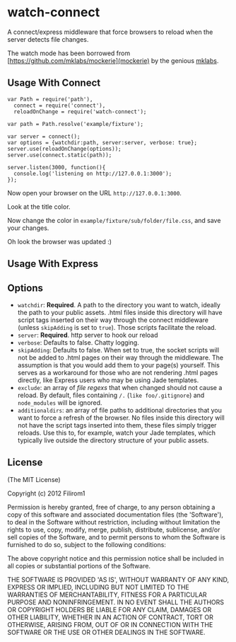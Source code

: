 # watch-connect

A connect/express middleware that force browsers to reload when the server detects file changes.

The watch mode has been borrowed from [https://github.com/mklabs/mockerie](mockerie) by the genious [mklabs](https://github.com/mklabs).

## Usage With Connect

    var Path = require('path'),
      connect = require('connect'),
      reloadOnChange = require('watch-connect');

    var path = Path.resolve('example/fixture');

    var server = connect();
    var options = {watchdir:path, server:server, verbose: true};
    server.use(reloadOnChange(options));
    server.use(connect.static(path));

    server.listen(3000, function(){
      console.log('listening on http://127.0.0.1:3000');
    });

Now open your browser on the URL `http://127.0.0.1:3000`.

Look at the title color.

Now change the color in `example/fixture/sub/folder/file.css`, and save your changes.

Oh look the browser was updated :)

## Usage With Express


## Options

 * `watchdir`: __Required__.  A path to the directory you want to watch, ideally the path to your public assets.  .html files inside this directory will have script tags inserted on their way through the connect middleware (unless `skipAdding` is set to `true`).  Those scripts facilitate the reload.
 * `server`: __Required__.  http server to hook our reload
 * `verbose`: Defaults to false.  Chatty logging.
 * `skipAdding`: Defaults to false.  When set to true, the socket scripts will not be added to .html pages on their way through the middleware.  The assumption is that you would add them to your page(s) yourself.  This serves as a workaround for those who are not rendering .html pages directly, like Express users who may be using Jade templates.
 * `exclude`: an array of _file regexs_ that when changed should not cause a reload.  By default, files containing `/.` (`like foo/.gitignore`) and `node_modules` will be ignored.
 * `additionaldirs`: an array of file paths to additional directories that you want to force a refresh of the browser.  No files inside this directory will not have the script tags inserted into them, these files simply trigger reloads.  Use this to, for example, watch your Jade templates, which typically live outside the directory structure of your public assets.

## License

(The MIT License)

Copyright (c) 2012 Filirom1

Permission is hereby granted, free of charge, to any person obtaining
a copy of this software and associated documentation files (the
'Software'), to deal in the Software without restriction, including
without limitation the rights to use, copy, modify, merge, publish,
distribute, sublicense, and/or sell copies of the Software, and to
permit persons to whom the Software is furnished to do so, subject to
the following conditions:

The above copyright notice and this permission notice shall be
included in all copies or substantial portions of the Software.

THE SOFTWARE IS PROVIDED 'AS IS', WITHOUT WARRANTY OF ANY KIND,
EXPRESS OR IMPLIED, INCLUDING BUT NOT LIMITED TO THE WARRANTIES OF
MERCHANTABILITY, FITNESS FOR A PARTICULAR PURPOSE AND NONINFRINGEMENT.
IN NO EVENT SHALL THE AUTHORS OR COPYRIGHT HOLDERS BE LIABLE FOR ANY
CLAIM, DAMAGES OR OTHER LIABILITY, WHETHER IN AN ACTION OF CONTRACT,
TORT OR OTHERWISE, ARISING FROM, OUT OF OR IN CONNECTION WITH THE
SOFTWARE OR THE USE OR OTHER DEALINGS IN THE SOFTWARE.
